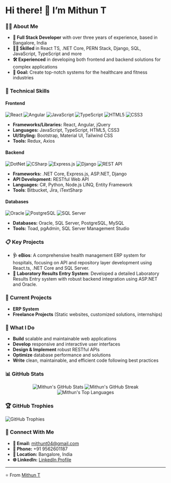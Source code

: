 # Hi there! 👋 I’m Mithun T

### 👨‍💻 About Me
- **💼 Full Stack Developer** with over three years of experience, based in Bangalore, India
- **👨‍🔧 Skilled**  in React TS, .NET Core, PERN Stack,  Django, SQL, JavaScript, TypeScript and more
- **🛠️ Experienced** in developing both frontend and backend solutions for complex applications
- **🎯 Goal:** Create top-notch systems for the healthcare and fitness industries

### 🔧 Technical Skills

#### **Frontend**
![React](https://img.shields.io/badge/-React-61DAFB?logo=react&logoColor=000&style=for-the-badge)
![Angular](https://img.shields.io/badge/-Angular-DD0031?logo=angular&logoColor=white&style=for-the-badge)
![JavaScript](https://img.shields.io/badge/-JavaScript-F7DF1E?logo=javascript&logoColor=black&style=for-the-badge)
![TypeScript](https://img.shields.io/badge/-TypeScript-007acc?logo=typescript&logoColor=ffffff&style=for-the-badge)
![HTML5](https://img.shields.io/badge/-HTML5-E34F26?logo=html5&logoColor=white&style=for-the-badge)
![CSS3](https://img.shields.io/badge/-CSS3-1572B6?logo=css3&logoColor=white&style=for-the-badge)

- **Frameworks/Libraries:** React, Angular, jQuery
- **Languages:** JavaScript, TypeScript, HTML5, CSS3
- **UI/Styling:** Bootstrap, Material UI, Tailwind CSS
- **Tools:**  Redux, Axios

#### **Backend**
![DotNet](https://img.shields.io/badge/-DotNet-512BD4?logo=dotnet&logoColor=white&style=for-the-badge)
![CSharp](https://img.shields.io/badge/-C%23-239120?logo=csharp&logoColor=white&style=for-the-badge)
![Express.js](https://img.shields.io/badge/-Express.js-black?logo=Express&logoColor=white&style=for-the-badge)
![Django](https://img.shields.io/badge/-Django-002444?logo=django&logoColor=white&style=for-the-badge)
![REST API](https://img.shields.io/badge/-REST_API-FF6F00?style=for-the-badge)

- **Frameworks:** .NET Core, Express.js, ASP.NET, Django
- **API Development:** RESTful Web API
- **Languages:** C#, Python, Node.js LINQ, Entity Framework
- **Tools**: Bitbucket, Jira, iTextSharp

#### **Databases**
![Oracle](https://img.shields.io/badge/-Oracle-F80000?logo=oracle&logoColor=white&style=for-the-badge)
![PostgreSQL](https://img.shields.io/badge/-PostgreSQL-blue?logo=PostgreSQL&logoColor=white&style=for-the-badge)
![SQL Server](https://img.shields.io/badge/-SQL%20Server-CC2927?logo=microsoftsqlserver&logoColor=white&style=for-the-badge)

- **Databases:** Oracle, SQL Server, PostgreSQL, MySQL
- **Tools:** Toad, pgAdmin, SQL Server Management Studio

### 📋 Key Projects
- **🩺 eBios**: A comprehensive health management ERP system for hospitals, focusing on API and repository layer development using React.ts, .NET Core and SQL Server.
- **🧪 Laboratory Results Entry System**: Developed a detailed Laboratory Results Entry system with robust backend integration using ASP.NET and Oracle.
  
### 🌱 Current Projects
- **ERP System**
- **Freelance Projects** (Static websites, customized solutions, internships)
  
### 🎯 What I Do
- **Build** scalable and maintainable web applications
- **Develop** responsive and interactive user interfaces
- **Design & Implement** robust RESTful APIs
- **Optimize** database performance and solutions
- **Write** clean, maintainable, and efficient code following best practices

### 📊 GitHub Stats
<div align="center">
  <img src="https://github-readme-stats.vercel.app/api?username=mithun-t&show_icons=true&theme=radical" alt="Mithun's GitHub Stats" />
  <img src="https://github-readme-streak-stats.herokuapp.com/?user=mithun-t&theme=radical" alt="Mithun's GitHub Streak" />
  <img src="https://github-readme-stats.vercel.app/api/top-langs/?username=mithun-t&layout=compact&theme=radical" alt="Mithun's Top Languages" />
</div>

### 🏆 GitHub Trophies
![GitHub Trophies](https://github-profile-trophy.vercel.app/?username=mithun-t&theme=radical&margin-w=15&margin-h=15&no-bg=true&no-frame=true)

### 🔗 Connect With Me
- **📧 Email:** [mithunt04@gmail.com](mailto:mithunt04@gmail.com)
- **📱 Phone:** +91 9562601187
- **📍 Location:** Bangalore, India
- **🌐 LinkedIn:** [LinkedIn Profile](https://www.linkedin.com/in/mithun-t/)

---

⭐️ From [Mithun T](https://github.com/mithun-t)
